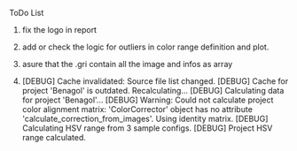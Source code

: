 ToDo List

1. fix the logo in report
2. add or check the logic for outliers in color range definition and plot.


3. asure that the .gri contain all the image and infos as array

4. [DEBUG] Cache invalidated: Source file list changed.
[DEBUG] Cache for project 'Benagol' is outdated. Recalculating...
[DEBUG] Calculating data for project 'Benagol'...
[DEBUG] Warning: Could not calculate project color alignment matrix: 'ColorCorrector' object has no attribute 'calculate_correction_from_images'. Using identity matrix.
[DEBUG] Calculating HSV range from 3 sample configs.
[DEBUG] Project HSV range calculated.